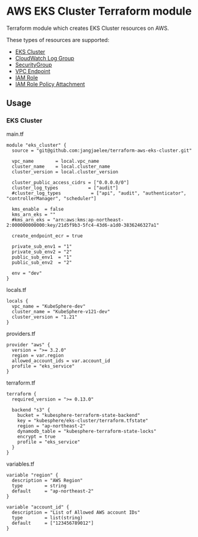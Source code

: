 # AWS EKS Cluster Terraform module

Terraform module which creates EKS Cluster resources on AWS.

These types of resources are supported:

* [EKS Cluster](https://registry.terraform.io/providers/hashicorp/aws/latest/docs/resources/eks_cluster)
* [CloudWatch Log Group](https://registry.terraform.io/providers/hashicorp/aws/latest/docs/resources/cloudwatch_log_group)
* [SecurityGroup](https://registry.terraform.io/providers/hashicorp/aws/latest/docs/resources/security_group)
* [VPC Endpoint](https://registry.terraform.io/providers/hashicorp/aws/latest/docs/resources/vpc_endpoint)
* [IAM Role](https://registry.terraform.io/providers/hashicorp/aws/latest/docs/resources/iam_role)
* [IAM Role Policy Attachment](https://registry.terraform.io/providers/hashicorp/aws/latest/docs/resources/iam_role_policy_attachment)


## Usage
### EKS Cluster

main.tf
```hcl
module "eks_cluster" {
  source = "git@github.com:jangjaelee/terraform-aws-eks-cluster.git"

  vpc_name        = local.vpc_name
  cluster_name    = local.cluster_name
  cluster_version = local.cluster_version

  cluster_public_access_cidrs = ["0.0.0.0/0"]
  cluster_log_types           = ["audit"]
  #cluster_log_types           = ["api", "audit", "authenticator", "controllerManager", "scheduler"]

  kms_enable  = false
  kms_arn_eks = ""
  #kms_arn_eks = "arn:aws:kms:ap-northeast-2:000000000000:key/21d5f9b3-5fc4-43d6-a1d0-3836246327a1"

  create_endpoint_ecr = true

  private_sub_env1 = "1"
  private_sub_env2 = "2"
  public_sub_env1  = "1"
  public_sub_env2  = "2"

  env = "dev"
}
```

locals.tf
```hcl
locals {
  vpc_name = "KubeSphere-dev"
  cluster_name = "KubeSphere-v121-dev"
  cluster_version = "1.21"
}
```

providers.tf
```hcl
provider "aws" {
  version = ">= 3.2.0"
  region = var.region
  allowed_account_ids = var.account_id
  profile = "eks_service"
}
```

terraform.tf
```hcl
terraform {
  required_version = ">= 0.13.0"

  backend "s3" {
    bucket = "kubesphere-terraform-state-backend"
    key = "kubesphere/eks-cluster/terraform.tfstate"
    region = "ap-northeast-2"
    dynamodb_table = "kubesphere-terraform-state-locks"
    encrypt = true
    profile = "eks_service"
  }
}
```

variables.tf
```hcl
variable "region" {
  description = "AWS Region"
  type        = string
  default     = "ap-northeast-2"
}

variable "account_id" {
  description = "List of Allowed AWS account IDs"
  type        = list(string)
  default     = ["123456789012"]
}
```
